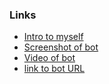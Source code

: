 ### Links

- [Intro to myself](https://drive.google.com/file/d/19VBmocILanYA45pD3g_cCiUNxv52CRq2/view?usp=drive_link)
- [Screenshot of bot](https://drive.google.com/file/d/147OZCGU4DBpT___jf7FJ37ezjOwc7zPr/view?usp=drive_link)
- [Video of bot](https://drive.google.com/file/d/1mEAcmQflKYKrKmwjW7ljGBlKCCiaNXVv/view?usp=drive_link)
- [link to bot URL](https://swarmauri-project-gccrbaamf9e3g4g4.westeurope-01.azurewebsites.net/)

